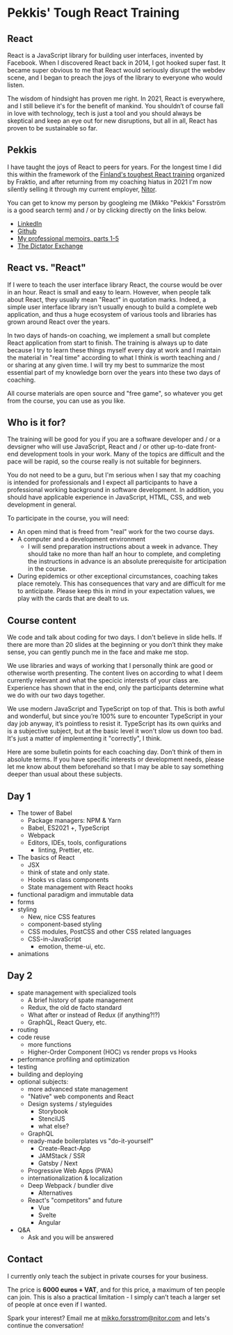 # Pekkis' Tough React Training

## React

React is a JavaScript library for building user interfaces, invented by Facebook. When I discovered React back in 2014, I got hooked super fast. It became super obvious to me that React would seriously disrupt the webdev scene, and I began to preach the joys of the library to everyone who would listen.

The wisdom of hindsight has proven me right. In 2021, React is everywhere, and I still believe it's for the benefit of mankind. You shouldn’t of course fall in love with technology, tech is just a tool and you should always be skeptical and keep an eye out for new disruptions, but all in all, React has proven to be sustainable so far.

## Pekkis

I have taught the joys of React to peers for years. For the longest time I did this within the framework of the [Finland's toughest React training](https://www.fraktio.fi/palvelut/koulutus/suomen-rankin-react-valmennus/) organized by Fraktio, and after returning from my coaching hiatus in 2021 I'm now silently selling it through my current employer, [Nitor](http://nitor.com).

You can get to know my person by googleing me (Mikko "Pekkis" Forsström is a good search term) and / or by clicking directly on the links below.

- [LinkedIn](https://www.linkedin.com/in/pekkis/)
- [Github](https://github.com/pekkis)
- [My professional memoirs, parts 1-5](https://www.fraktio.fi/blogi/hopeakettu-muistelee-osa-1-laimea-uhka)
- [The Dictator Exchange](https://diktaattoriporssi.com/)

## React vs. "React"

If I were to teach the user interface library React, the course would be over in an hour. React is small and easy to learn. However, when people talk about React, they usually mean "React" in quotation marks. Indeed, a simple user interface library isn't usually enough to build a complete web application, and thus a huge ecosystem of various tools and libraries has grown around React over the years.

In two days of hands-on coaching, we implement a small but complete React application from start to finish. The training is always up to date because I try to learn these things myself every day at work and I maintain the material in "real time" according to what I think is worth teaching and / or sharing at any given time. I will try my best to summarize the most essential part of my knowledge born over the years into these two days of coaching.

All course materials are open source and "free game", so whatever you get from the course, you can use as you like.

## Who is it for?

The training will be good for you if you are a software developer and / or a devsigner who will use JavaScript, React and / or other up-to-date front-end development tools in your work. Many of the topics are difficult and the pace will be rapid, so the course really is not suitable for beginners.

You do not need to be a guru, but I'm serious when I say that my coaching is intended for professionals and I expect all participants to have a professional working background in software development. In addition, you should have applicable experience in JavaScript, HTML, CSS, and web development in general.

To participate in the course, you will need:

- An open mind that is freed from "real" work for the two course days.
- A computer and a development environment
  - I will send preparation instructions about a week in advance. They should take no more than half an hour to complete, and completing the instructions in advance is an absolute prerequisite for articipation in the course.
- During epidemics or other exceptional circumstances, coaching takes place remotely. This has consequences that vary and are difficult for me to anticipate. Please keep this in mind in your expectation values, we play with the cards that are dealt to us.

## Course content

We code and talk about coding for two days. I don't believe in slide hells. If there are more than 20 slides at the beginning or you don’t think they make sense, you can gently punch me in the face and make me stop.

We use libraries and ways of working that I personally think are good or otherwise worth presenting. The content lives on according to what I deem currently relevant and what the specicic interests of your class are. Experience has shown that in the end, only the participants determine what we do with our two days together.

We use modern JavaScript and TypeScript on top of that. This is both awful and wonderful, but since you’re 100% sure to encounter TypeScript in your day job anyway, it’s pointless to resist it. TypeScript has its own quirks and is a subjective subject, but at the basic level it won't slow us down too bad. It's just a matter of implementing it "correctly", I think. 

Here are some bulletin points for each coaching day. Don’t think of them in absolute terms. If you have specific interests or development needs, please let me know about them beforehand so that I may be able to say something deeper than usual about these subjects.

## Day 1

- The tower of Babel
  - Package managers: NPM & Yarn
  - Babel, ES2021 +, TypeScript
  - Webpack
  - Editors, IDEs, tools, configurations
    - linting, Prettier, etc.
- The basics of React
  - JSX
  - think of state and only state.
  - Hooks vs class components
  - State management with React hooks
- functional paradigm and immutable data
- forms
- styling
  - New, nice CSS features
  - component-based styling
  - CSS modules, PostCSS and other CSS related languages
  - CSS-in-JavaScript
    - emotion, theme-ui, etc.
- animations

## Day 2

- spate management with specialized tools
  - A brief history of spate management
  - Redux, the old de facto standard
  - What after or instead of Redux (if anything?!?)
  - GraphQL, React Query, etc.
- routing
- code reuse
  - more functions
  - Higher-Order Component (HOC) vs render props vs Hooks
- performance profiling and optimization
- testing
- building and deploying
- optional subjects:
  - more advanced state management
  - "Native" web components and React
  - Design systems / styleguides
    - Storybook
    - StencilJS
    - what else?
  - GraphQL
  - ready-made boilerplates vs "do-it-yourself"
    - Create-React-App
    - JAMStack / SSR
    - Gatsby / Next
  - Progressive Web Apps (PWA)
  - internationalization & localization
  - Deep Webpack / bundler dive
    - Alternatives
  - React's "competitors" and future
    - Vue
    - Svelte
    - Angular
- Q&A
  - Ask and you will be answered

## Contact

I currently only teach the subject in private courses for your business.

The price is **6000 euros + VAT**, and for this price, a maximum of ten people can join. This is also a practical limitation - I simply can’t teach a larger set of people at once even if I wanted.

Spark your interest? Email me at <a href="mailto:mikko.forsstrom@nitor.com">mikko.forsstrom@nitor.com</a> and lets's continue the conversation!